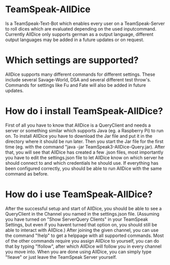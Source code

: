 # TeamSpeak-AllDice
Is a TeamSpeak-Text-Bot which enables every user on a TeamSpeak-Server to roll dices which are evaluated depending on the used inputcommand.
Currently AllDice only supports german as a output language, different output languages may be added in a future updates or on request.

# Which settings are supported?
AllDice supports many different commands for different settings.
These include several Savage-World, DSA and several different test throw's.
Commands for settings like Fu and Fate will also be added in future updates.

# How do i install TeamSpeak-AllDice?
First of all you have to know that AllDice is a QueryClient and needs a server or something similar which supports Java (eg. a Raspberry Pi) to run on.
To install AllDice you have to download the Jar file and put it in the directory where it should be run later.
Then you start the Jar file for the first time (eg. with the command "java -jar TeamSpeak3-AllDice-Query.jar).
After that, you will see that AllDice has created a few .json files, most importantly you have to edit the settings.json file to let AllDice know on which server he should connect to and which credentials he should use.
If everything has been configured correctly, you should be able to run AllDice with the same command as before.

# How do i use TeamSpeak-AllDice?
After the successful setup and start of AllDice, you should be able to see a QueryClient in the Channel you named in the settings.json file. 
(Assuming you have turned on "Show ServerQuery Clients" in your TeamSpeak Settings, but even if you havent turned that option on, you should still be able to interact with AllDice.)
After joining the given channel, you can use the command "!help" to get a helppage with all supported commands.
Most of the other commands require you assign AllDice to yourself, you can do that by typing "!follow", after which AllDice will follow you in every channel you move into.
When you are done using AllDice, you can simply type "!leave" or just leave the TeamSpeak Server yourself.
